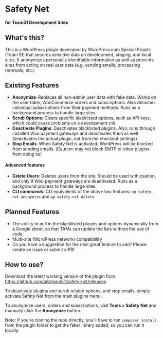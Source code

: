 # Safety Net

**for Team51 Development Sites**

## What's this?
This is a WordPress plugin developed by WordPress.com Special Projcts (Team 51) that secures sensitive data on development, staging, and local sites. It anonymizes personally identifiable information as well as prevents sites from acting on real user data (e.g. sending emails, processing renewals, etc.)


## Existing Features
- **Anonymize**: Replaces all non-admin user data with fake data. Works on the user table, WooCommerce orders and subscriptions. Also detaches individual subscriptions from their payment methods. Runs as a background process to handle large sites.
- **Scrub Options**: Clears specific blacklisted options, such as API keys, which could cause problems on a development site.
- **Deactivate Plugins**: Deactivates blacklisted plugins. Also, runs through installed Woo payment gateways and deactivates them as well (deactivates the actual plugin, not from the checkout settings).
- **Stop Emails**: When Safety Net is activated, WordPress will be blocked from sending emails. (Caution: may not block SMTP or other plugins from doing so)

#### Advanced features
- **Delete Users**: Deletes users from the site. Should be used with caution, and only if Woo payment gateways are deactivated. Runs as a background process to handle large sites.
- **CLI commands**: CLI equivalents of the above two features: `wp safety-net anonymize` and `wp safety-net delete`


## Planned Features
- The ability to pull in the blacklisted plugins and options dynamically from a Google sheet, so that TAMs can update the lists without the use of code.
- Multi-site (WordPress network) compatibility
- Do you have a suggestion for the next great feature to add? Please create an issue or submit a PR!

## How to use?
Download the latest working version of the plugin from https://github.com/a8cteam51/safety-net/releases

To deactivate plugins and scrub related options, and stop emails, simply activate Safety Net from the main plugins menu.

To anonymize users, orders and subscriptions, visit **Tools > Safety Net** and manually click the **Anonymize** button.

Note: If you're cloning the repo directly, you'll have to run `composer install` from the plugin folder to get the faker library added, so you can run it locally.
